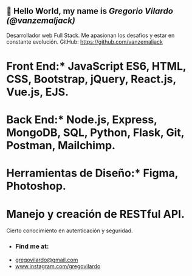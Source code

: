  ## 👋 Hello World, my name is *Gregorio Vilardo (@vanzemaljack)*
Desarrollador web Full Stack. Me apasionan los desafíos y estar en constante evolución.
GitHub: https://github.com/vanzemaljack
# Front End:* JavaScript ES6, HTML, CSS, Bootstrap, jQuery, React.js, Vue.js, EJS.
# Back End:* Node.js, Express, MongoDB, SQL, Python, Flask, Git, Postman, Mailchimp.
# Herramientas de Diseño:* Figma, Photoshop.
# Manejo y creación de RESTful API.
Cierto conocimiento en autenticación y seguridad.
- ### Find me at:
- gregovilardo@gmail.com
- www.instagram.com/gregovilardo


